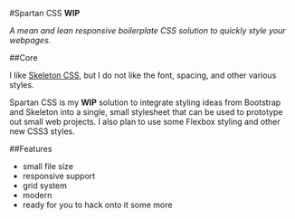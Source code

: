 #Spartan CSS __WIP__

_A mean and lean responsive boilerplate CSS solution to quickly style your webpages._

##Core

I like [Skeleton CSS](https://github.com/dhg/Skeleton), but I do not like the font, spacing,  and other various styles.

Spartan CSS is my __WIP__ solution to integrate styling ideas from Bootstrap and Skeleton into a single, small stylesheet that can be used to prototype out small web projects. I also plan to use some Flexbox styling and other new CSS3 styles.

##Features

- small file size
- responsive support
- grid system
- modern
- ready for you to hack onto it some more





